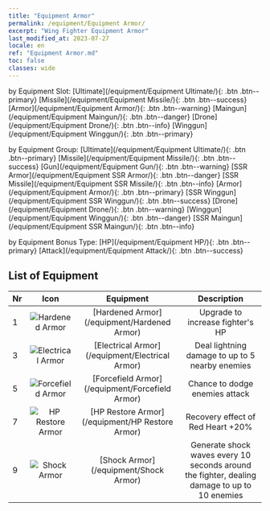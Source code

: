 ```yaml
---
title: "Equipment Armor"
permalink: /equipment/Equipment Armor/
excerpt: "Wing Fighter Equipment Armor"
last_modified_at: 2023-07-27
locale: en
ref: "Equipment Armor.md"
toc: false
classes: wide
---
```


  by Equipment Slot:  [Ultimate](/equipment/Equipment Ultimate/){: .btn .btn--primary}   [Missile](/equipment/Equipment Missile/){: .btn .btn--success}   [Armor](/equipment/Equipment Armor/){: .btn .btn--warning}   [Maingun](/equipment/Equipment Maingun/){: .btn .btn--danger}   [Drone](/equipment/Equipment Drone/){: .btn .btn--info}   [Winggun](/equipment/Equipment Winggun/){: .btn .btn--primary} 

  by Equipment Group:  [Ultimate](/equipment/Equipment Ultimate/){: .btn .btn--primary}   [Missile](/equipment/Equipment Missile/){: .btn .btn--success}   [Gun](/equipment/Equipment Gun/){: .btn .btn--warning}   [SSR Armor](/equipment/Equipment SSR Armor/){: .btn .btn--danger}   [SSR Missile](/equipment/Equipment SSR Missile/){: .btn .btn--info}   [Armor](/equipment/Equipment Armor/){: .btn .btn--primary}   [SSR Winggun](/equipment/Equipment SSR Winggun/){: .btn .btn--success}   [Drone](/equipment/Equipment Drone/){: .btn .btn--warning}   [Winggun](/equipment/Equipment Winggun/){: .btn .btn--danger}   [SSR Maingun](/equipment/Equipment SSR Maingun/){: .btn .btn--info} 

  by Equipment Bonus Type:  [HP](/equipment/Equipment HP/){: .btn .btn--primary}   [Attack](/equipment/Equipment Attack/){: .btn .btn--success} 

## List of Equipment

  |  Nr | Icon |      Equipment        |   Description   |
  |:----|:----:|:---------------:|:---------------:|
  | 1 | ![Hardened Armor](/images/equipment/zhuangjia1.png) | [Hardened Armor](/equipment/Hardened Armor) | Upgrade to increase fighter's HP | 
  | 3 | ![Electrical Armor](/images/equipment/zhuangjia2.png) | [Electrical Armor](/equipment/Electrical Armor) | Deal lightning damage to up to 5 nearby enemies | 
  | 5 | ![Forcefield Armor](/images/equipment/zhuangjia3.png) | [Forcefield Armor](/equipment/Forcefield Armor) | Chance to dodge enemies attack | 
  | 7 | ![HP Restore Armor](/images/equipment/zhuangjia4.png) | [HP Restore Armor](/equipment/HP Restore Armor) | Recovery effect of Red Heart +20% | 
  | 9 | ![Shock Armor](/images/equipment/zhuangjia5.png) | [Shock Armor](/equipment/Shock Armor) | Generate shock waves every 10 seconds around the fighter, dealing damage to up to 10 enemies | 
